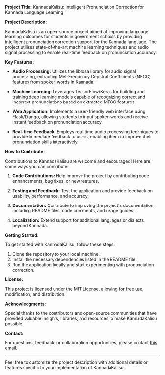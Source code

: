 **Project Title:** KannadaKalisu: Intelligent Pronunciation Correction for Kannada Language Learning

**Project Description:**

KannadaKalisu is an open-source project aimed at improving language learning outcomes for students in government schools by providing intelligent pronunciation correction support for the Kannada language. The project utilizes state-of-the-art machine learning techniques and audio signal processing to enable real-time feedback on pronunciation accuracy.

**Key Features:**

- **Audio Processing:** Utilizes the librosa library for audio signal processing, extracting Mel-Frequency Cepstral Coefficients (MFCC) features from spoken words in Kannada.

- **Machine Learning:** Leverages TensorFlow/Keras for building and training deep learning models capable of recognizing correct and incorrect pronunciations based on extracted MFCC features.

- **Web Application:** Implements a user-friendly web interface using Flask/Django, allowing students to input spoken words and receive instant feedback on pronunciation accuracy.

- **Real-time Feedback:** Employs real-time audio processing techniques to provide immediate feedback to users, enabling them to improve their pronunciation skills interactively.

**How to Contribute:**

Contributions to KannadaKalisu are welcome and encouraged! Here are some ways you can contribute:

1. **Code Contributions:** Help improve the project by contributing code enhancements, bug fixes, or new features.

2. **Testing and Feedback:** Test the application and provide feedback on usability, performance, and accuracy.

3. **Documentation:** Contribute to improving the project's documentation, including README files, code comments, and usage guides.

4. **Localization:** Extend support for additional languages or dialects beyond Kannada.

**Getting Started:**

To get started with KannadaKalisu, follow these steps:

1. Clone the repository to your local machine.
2. Install the necessary dependencies listed in the README file.
3. Run the application locally and start experimenting with pronunciation correction.

**License:**

This project is licensed under the [MIT License](https://github.com/mysteriousbug/KannadaKalisu/blob/main/LICENSE), allowing for free use, modification, and distribution.

**Acknowledgments:**

Special thanks to the contributors and open-source communities that have provided valuable insights, libraries, and resources to make KannadaKalisu possible.

**Contact:**

For questions, feedback, or collaboration opportunities, please contact [this email](mailto:ananya.aithal666@gmail.com).

---

Feel free to customize the project description with additional details or features specific to your implementation of KannadaKalisu.
